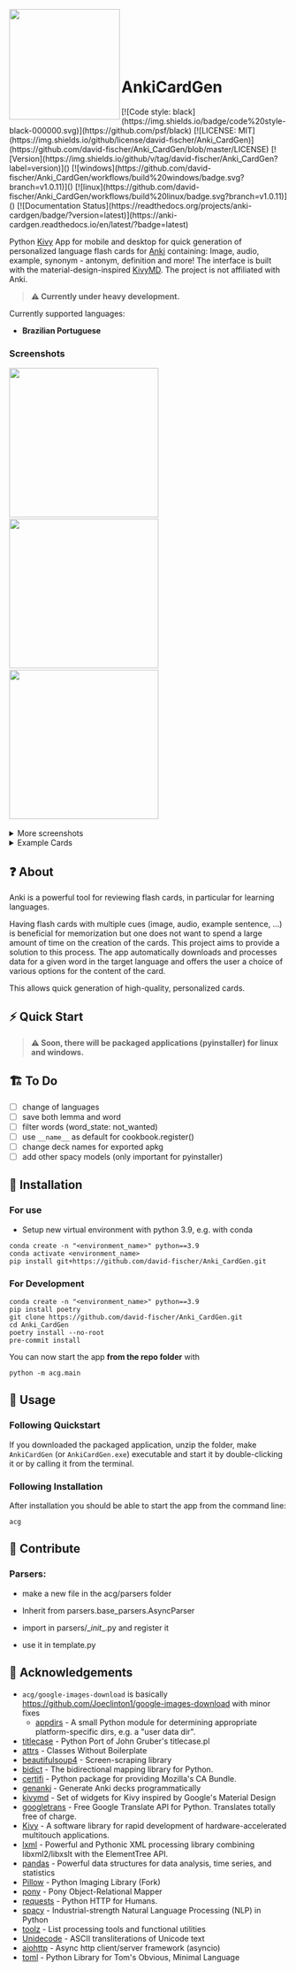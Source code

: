 <div>
<img align="left" height=200 src="acg/assets/AnkiCardGen.png">
</br>
</br>
</br>
</br>
</br>
<h1>AnkiCardGen</h1>
</div>
[![Code style: black](https://img.shields.io/badge/code%20style-black-000000.svg)](https://github.com/psf/black) [![LICENSE: MIT](https://img.shields.io/github/license/david-fischer/Anki_CardGen)](https://github.com/david-fischer/Anki_CardGen/blob/master/LICENSE) [![Version](https://img.shields.io/github/v/tag/david-fischer/Anki_CardGen?label=version)]()
[![windows](https://github.com/david-fischer/Anki_CardGen/workflows/build%20windows/badge.svg?branch=v1.0.11)]()
[![linux](https://github.com/david-fischer/Anki_CardGen/workflows/build%20linux/badge.svg?branch=v1.0.11)]()
[![Documentation Status](https://readthedocs.org/projects/anki-cardgen/badge/?version=latest)](https://anki-cardgen.readthedocs.io/en/latest/?badge=latest)

Python [Kivy](https://kivy.org/) App for mobile and desktop for quick generation of personalized language flash cards for [Anki](https://apps.ankiweb.net/) containing: Image, audio, example, synonym - antonym, definition and more! The interface is built with the material-design-inspired [KivyMD](https://github.com/kivymd/KivyMD). The project is not affiliated with Anki.

> **:warning: Currently under heavy development.**​

Currently supported languages:

* **Brazilian Portuguese**

### Screenshots
<!-- jinja-block screenshots
$ for file in img_files
$ if loop.index ==4
{{ comment_tag }}

<details>
<summary>More screenshots</summary>
$ endif
<img src="{{ file }}" width=270>&nbsp;{#- this comment removes whitespace (because of the - sign) #}
$ if loop.last and loop.length >=4
</details>
$ endif
$ endfor

<details>
<summary>Example Cards</summary>
$for word in words
<h3>{{ word.name }}</h3>
$for side in word.sides
    <img src="{{ side }}" width=270>
$ endfor
$ endfor
</details>
jinja-block screenshots-->
<!-- jinja-out screenshots start-->
<img src="screenshots/0-nav-drawer-open.png" width=270>&nbsp;<img src="screenshots/1-word.png" width=270>&nbsp;<img src="screenshots/2-word.png" width=270>&nbsp;<!-- -->

<details>
<summary>More screenshots</summary>
<img src="screenshots/3-word-images.png" width=270>&nbsp;<img src="screenshots/4-import.png" width=270>&nbsp;<img src="screenshots/5-export.png" width=270>&nbsp;</details>
<details>
<summary>Example Cards</summary>
<h3>casa</h3>
    <img src="screenshots/casa/meaning-pt_back.png" width=270>
    <img src="screenshots/casa/meaning-pt_front.png" width=270>
    <img src="screenshots/casa/pt-meaning_front.png" width=270>
<h3>comecar</h3>
    <img src="screenshots/comecar/meaning-pt_back.png" width=270>
    <img src="screenshots/comecar/meaning-pt_front.png" width=270>
    <img src="screenshots/comecar/pt-meaning_front.png" width=270>
<h3>convite</h3>
    <img src="screenshots/convite/meaning-pt_back.png" width=270>
    <img src="screenshots/convite/meaning-pt_front.png" width=270>
    <img src="screenshots/convite/pt-meaning_front.png" width=270>
</details>
<!-- jinja-out screenshots end-->

## ❓ About

Anki is a powerful tool for reviewing flash cards, in particular for learning languages.

Having flash cards with multiple cues (image, audio, example sentence, ...) is beneficial for memorization but one does not want to spend a large amount of time on the creation of the cards. This project aims to provide a solution to this process. The app automatically downloads and processes data for a given word in the target language and offers the user a choice of various options for the content of the card.

This allows quick generation of high-quality, personalized cards.

## ⚡ Quick Start

> **⚠️  Soon, there will be packaged applications (pyinstaller) for linux and windows.**

## 🏗 To Do

* [ ] change of languages
* [ ] save both lemma and word
* [ ] filter words (word_state: not_wanted)
* [ ] use `__name__` as default for cookbook.register()
* [ ] change deck names for exported apkg
* [ ] add other spacy models (only important for pyinstaller)

## 🚧 Installation

### For use

* Setup new virtual environment with python 3.9, e.g. with conda

```
conda create -n "<environment_name>" python==3.9
conda activate <environment_name>
pip install git+https://github.com/david-fischer/Anki_CardGen.git
```

### For Development

```
conda create -n "<environment_name>" python==3.9
pip install poetry
git clone https://github.com/david-fischer/Anki_CardGen.git
cd Anki_CardGen
poetry install --no-root
pre-commit install
```

You can now start the app **from the repo folder** with

```
python -m acg.main
```

<!-- ``` -->
<!-- python -m spacy download pt_core_news_sm -->
<!-- ``` -->

<!-- **NOTE:** This model is used to find the dictionary form of words (e.g. casas -> casa). It is optional and does not yet work on the mobile version. -->

<!-- ## 🎯 Troubleshooting -->

## 🔧 Usage

### Following Quickstart

If you downloaded the packaged application, unzip the folder, make `AnkiCardGen` (or `AnkiCardGen.exe`) executable and start it by double-clicking it or by calling it from the terminal.

### Following Installation

After installation you should be able to start the app from the command line:
```
acg
```

## 🚀 Contribute

### Parsers:

* make a new file in the acg/parsers folder

* Inherit from parsers.base_parsers.AsyncParser
* import in parsers/\__init__.py and register it
* use it in template.py

## 🎉 Acknowledgements

* `acg/google-images-download` is basically https://github.com/Joeclinton1/google-images-download with minor fixes
  <!-- jinja-block deps
  {{ "\n".join(dep_strings) }}
  jinja-block deps-->
  <!-- jinja-out deps start-->
   * [appdirs](http://github.com/ActiveState/appdirs) - A small Python module for determining appropriate platform-specific dirs, e.g. a "user data dir".
 * [titlecase](https://github.com/ppannuto/python-titlecase) - Python Port of John Gruber's titlecase.pl
 * [attrs](https://www.attrs.org/) - Classes Without Boilerplate
 * [beautifulsoup4](http://www.crummy.com/software/BeautifulSoup/bs4/) - Screen-scraping library
 * [bidict](https://bidict.readthedocs.io) - The bidirectional mapping library for Python.
 * [certifi](https://certifiio.readthedocs.io/en/latest/) - Python package for providing Mozilla's CA Bundle.
 * [genanki](http://github.com/kerrickstaley/genanki) - Generate Anki decks programmatically
 * [kivymd](https://github.com/kivymd/KivyMD) - Set of widgets for Kivy inspired by Google's Material Design
 * [googletrans](https://github.com/ssut/py-googletrans) - Free Google Translate API for Python. Translates totally free of charge.
 * [Kivy](http://kivy.org) - A software library for rapid development of hardware-accelerated multitouch applications.
 * [lxml](https://lxml.de/) - Powerful and Pythonic XML processing library combining libxml2/libxslt with the ElementTree API.
 * [pandas](https://pandas.pydata.org) - Powerful data structures for data analysis, time series, and statistics
 * [Pillow](https://python-pillow.org) - Python Imaging Library (Fork)
 * [pony](https://ponyorm.com) - Pony Object-Relational Mapper
 * [requests](https://requests.readthedocs.io) - Python HTTP for Humans.
 * [spacy](https://spacy.io) - Industrial-strength Natural Language Processing (NLP) in Python
 * [toolz](https://github.com/pytoolz/toolz/) - List processing tools and functional utilities
 * [Unidecode](UNKNOWN) - ASCII transliterations of Unicode text
 * [aiohttp](https://github.com/aio-libs/aiohttp) - Async http client/server framework (asyncio)
 * [toml](https://github.com/uiri/toml) - Python Library for Tom's Obvious, Minimal Language
  <!-- jinja-out deps end-->

